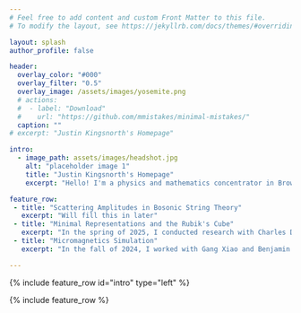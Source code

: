 ```yaml
---
# Feel free to add content and custom Front Matter to this file.
# To modify the layout, see https://jekyllrb.com/docs/themes/#overriding-theme-defaults

layout: splash
author_profile: false

header:
  overlay_color: "#000"
  overlay_filter: "0.5"
  overlay_image: /assets/images/yosemite.png
  # actions:
  #  - label: "Download"
  #    url: "https://github.com/mmistakes/minimal-mistakes/"
  caption: ""
# excerpt: "Justin Kingsnorth's Homepage"

intro:
  - image_path: assets/images/headshot.jpg
    alt: "placeholder image 1"
    title: "Justin Kingsnorth's Homepage"
    excerpt: "Hello! I'm a physics and mathematics concentrator in Brown University's Class of 2026. My research interests are in high energy theory, with a focus on new mathematical formulations of scattering amplitudes. I've also done work in group theory, representation theory, and condensed matter simulation. Below, you can read about my projects from the last few years.<br /><br />In my free time, I like to read and play piano! I particularly admire Kurt Vonnegut and Cedar Walton."

feature_row:
 - title: "Scattering Amplitudes in Bosonic String Theory"
   excerpt: "Will fill this in later"
 - title: "Minimal Representations and the Rubik's Cube"
   excerpt: "In the spring of 2025, I conducted research with Charles Daly on minimal faithful representations of finite groups, with the Rubik's cube as our motivation. As a first step, we determined the group structures of the 2x2 and 3x3 Rubik's cubes and showed that the 2x2 cube group embeds inside that of the 3x3. We then found minimal real and complex representations of the cube groups, and we extended our results to split extensions by abelian groups where the complementary subgroup acts faithfully by permutations. You can read more about it in [our paper](https://www.mat.uniroma2.it/~eal/Wiles-Fermat.pdf)."
 - title: "Micromagnetics Simulation"
   excerpt: "In the fall of 2024, I worked with Gang Xiao and Benjamin Brown on increasing tunneling magnetoresistance in vortex-based magnetic tunnel junctions. Using the micromagnetics package mumax3, I ran simulations of the Xiao lab's MTJs to explore the effects of various fabrication parameters on TMR. I found that decreasing the thickness of the MTJ's free layer significantly improved its sensitivity, and I also achieved some promising results by placing several MTJs in tandem."

---
```


 {% include feature_row id="intro" type="left" %}

 {% include feature_row %}